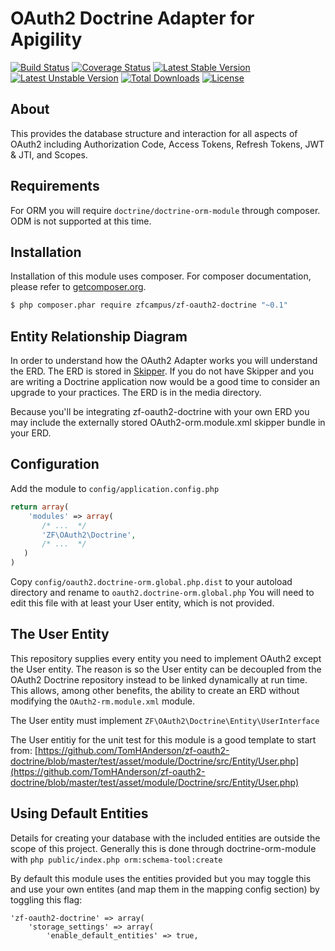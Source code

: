 OAuth2 Doctrine Adapter for Apigility
=====================================

[![Build Status](https://travis-ci.org/TomHAnderson/zf-oauth2-doctrine.svg?branch=0.1.0)](https://travis-ci.org/TomHAnderson/zf-oauth2-doctrine)
[![Coverage Status](https://coveralls.io/repos/TomHAnderson/zf-oauth2-doctrine/badge.svg)](https://coveralls.io/r/TomHAnderson/zf-oauth2-doctrine)
[![Latest Stable Version](https://poser.pugx.org/zfcampus/zf-oauth2-doctrine/v/stable)](https://packagist.org/packages/zfcampus/zf-oauth2-doctrine) 
[![Latest Unstable Version](https://poser.pugx.org/zfcampus/zf-oauth2-doctrine/v/unstable)](https://packagist.org/packages/zfcampus/zf-oauth2-doctrine) 
[![Total Downloads](https://poser.pugx.org/zfcampus/zf-oauth2-doctrine/downloads)](https://packagist.org/packages/zfcampus/zf-oauth2-doctrine) 
[![License](https://poser.pugx.org/zfcampus/zf-oauth2-doctrine/license)](https://packagist.org/packages/zfcampus/zf-oauth2-doctrine)


About
-----

This provides the database structure and interaction for all aspects of OAuth2 including Authorization Code, Access Tokens, Refresh Tokens, JWT & JTI, and Scopes.


Requirements
------------

For ORM you will require `doctrine/doctrine-orm-module` through composer.
ODM is not supported at this time.


Installation
------------

Installation of this module uses composer. For composer documentation, please refer to [getcomposer.org](http://getcomposer.org/).

```sh
$ php composer.phar require zfcampus/zf-oauth2-doctrine "~0.1"
```


Entity Relationship Diagram
---------------------------

In order to understand how the OAuth2 Adapter works you will understand the ERD.  The ERD is stored in [Skipper](http://www.skipper18.com).  If you do not have Skipper and you are writing a Doctrine application now would be a good time to consider an upgrade to your practices.  The ERD is in the media directory.

Because you'll be integrating zf-oauth2-doctrine with your own ERD you may include the externally stored OAuth2-orm.module.xml skipper bundle in your ERD.


Configuration
-------------

Add the module to `config/application.config.php`
```php
return array(
    'modules' => array(
       /* ...  */
       'ZF\OAuth2\Doctrine',
       /* ...  */
   )
)
```

Copy ```config/oauth2.doctrine-orm.global.php.dist``` to your autoload directory and rename to ```oauth2.doctrine-orm.global.php``` You will need to edit this file with at least your User entity, which is not provided.


The User Entity
--------------

This repository supplies every entity you need to implement OAuth2 except the User entity.  The reason is so the User entity can be decoupled from the OAuth2 Doctrine repository instead to be linked dynamically at run time.  This allows, among other benefits, the ability to create an ERD without modifying the `OAuth2-rm.module.xml` module.

The User entity must implement `ZF\OAuth2\Doctrine\Entity\UserInterface`

The User entitiy for the unit test for this module is a good template to start from: [https://github.com/TomHAnderson/zf-oauth2-doctrine/blob/master/test/asset/module/Doctrine/src/Entity/User.php](https://github.com/TomHAnderson/zf-oauth2-doctrine/blob/master/test/asset/module/Doctrine/src/Entity/User.php)


Using Default Entities
----------------------

Details for creating your database with the included entities are outside the scope of this project.  Generally this is done through doctrine-orm-module with ```php public/index.php orm:schema-tool:create```

By default this module uses the entities provided but you may toggle this and use your own entites (and map them in the mapping config section) by toggling this flag:

```
'zf-oauth2-doctrine' => array(
    'storage_settings' => array(
        'enable_default_entities' => true,
```

